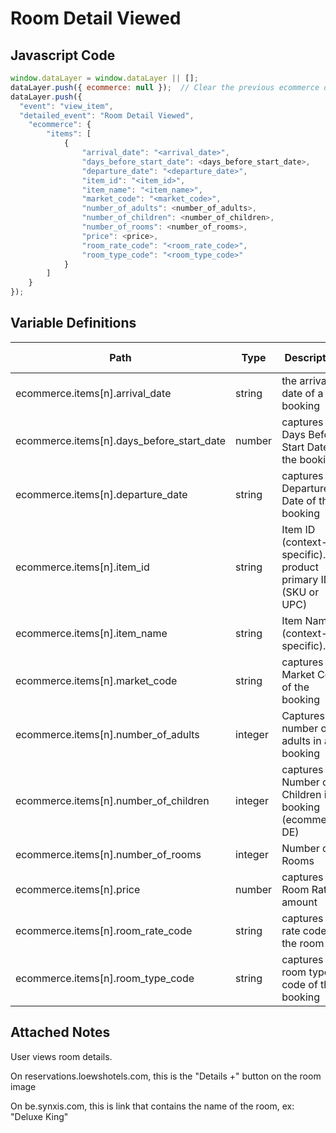# Room Detail Viewed

### 

## Javascript Code
```js
window.dataLayer = window.dataLayer || [];
dataLayer.push({ ecommerce: null });  // Clear the previous ecommerce object.
dataLayer.push({
  "event": "view_item",
  "detailed_event": "Room Detail Viewed",
    "ecommerce": {
        "items": [
            {
                "arrival_date": "<arrival_date>",
                "days_before_start_date": <days_before_start_date>,
                "departure_date": "<departure_date>",
                "item_id": "<item_id>",
                "item_name": "<item_name>",
                "market_code": "<market_code>",
                "number_of_adults": <number_of_adults>,
                "number_of_children": <number_of_children>,
                "number_of_rooms": <number_of_rooms>,
                "price": <price>,
                "room_rate_code": "<room_rate_code>",
                "room_type_code": "<room_type_code>"
            }
        ]
    }
});
```

## Variable Definitions

|Path|Type|Description|Example|Pattern|Min Length|Max Length|Minimum|Maximum|Multiple Of|
| --- | --- | --- | --- | --- | --- | --- | --- | --- | --- |
|ecommerce.items[n].arrival_date|string|the arrival date of a booking||||||||
|ecommerce.items[n].days_before_start_date|number|captures the Days Before Start Date of the booking||||||||
|ecommerce.items[n].departure_date|string|captures Departure Date of the booking||||||||
|ecommerce.items[n].item_id|string|Item ID \(context-specific\).The product primary ID \(SKU or UPC\)|SKU\_12345|||||||
|ecommerce.items[n].item_name|string|Item Name \(context-specific\).|jeggings|||||||
|ecommerce.items[n].market_code|string|captures the Market Code of the booking||||||||
|ecommerce.items[n].number_of_adults|integer|Captures the number of adults in a booking||||||||
|ecommerce.items[n].number_of_children|integer|captures the Number of Children in a booking \(ecommerce DE\)||||||||
|ecommerce.items[n].number_of_rooms|integer|Number of Rooms||||||||
|ecommerce.items[n].price|number|captures the Room Rate amount||||||||
|ecommerce.items[n].room_rate_code|string|captures the rate code of the room||||||||
|ecommerce.items[n].room_type_code|string|captures the room type code of the booking||||||||

## Attached Notes

<p>User views room details.</p>
<p>On reservations.loewshotels.com, this is the "Details +" button on the room image</p>
<p>On be.synxis.com, this is link that contains the name of the room, ex: "Deluxe King"</p>
